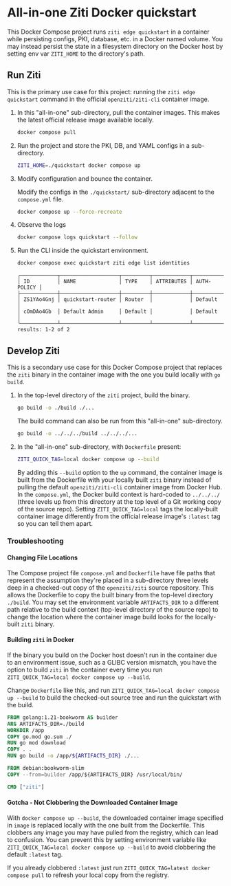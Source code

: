 # All-in-one Ziti Docker quickstart

This Docker Compose project runs `ziti edge quickstart` in a container while persisting configs, PKI, database, etc. in
a Docker named volume. You may instead persist the state in a filesystem directory on the Docker host by setting env var
`ZITI_HOME` to the directory's path.

## Run Ziti

This is the primary use case for this project: running the `ziti edge quickstart` command in the official
`openziti/ziti-cli` container image.

1. In this "all-in-one" sub-directory, pull the container images. This makes the latest official release image available
   locally.

    ```bash
    docker compose pull
    ```

2. Run the project and store the PKI, DB, and YAML configs in a sub-directory.

    ```bash
    ZITI_HOME=./quickstart docker compose up
    ```

3. Modify configuration and bounce the container.

    Modify the configs in the `./quickstart/` sub-directory adjacent to the `compose.yml` file.

    ```bash
    docker compose up --force-recreate
    ```

4. Observe the logs

    ```bash
    docker compose logs quickstart --follow
    ```

5. Run the CLI inside the quickstart environment.

    ```bash
    docker compose exec quickstart ziti edge list identities
    ```

    ```buttonless title="Output"
    ╭────────────┬───────────────────┬─────────┬────────────┬─────────────╮
    │ ID         │ NAME              │ TYPE    │ ATTRIBUTES │ AUTH-POLICY │
    ├────────────┼───────────────────┼─────────┼────────────┼─────────────┤
    │ ZS1YAo4Gnj │ quickstart-router │ Router  │            │ Default     │
    │ cOmDAo4Gb  │ Default Admin     │ Default │            │ Default     │
    ╰────────────┴───────────────────┴─────────┴────────────┴─────────────╯
    results: 1-2 of 2
    ```

## Develop Ziti

This is a secondary use case for this Docker Compose project that replaces the `ziti` binary in the container image with
the one you build locally with `go build`.

1. In the top-level directory of the `ziti` project, build the binary.

    ```bash
    go build -o ./build ./...
    ```

    The build command can also be run from this "all-in-one" sub-directory.

    ```bash
    go build -o ../../../build ../../../...
    ```

2. In the "all-in-one" sub-directory, with `Dockerfile` present:

    ```bash
    ZITI_QUICK_TAG=local docker compose up --build
    ```

    By adding this `--build` option to the `up` command, the container image is built from the Dockerfile with your
    locally built `ziti` binary instead of pulling the default `openziti/ziti-cli` container image from Docker Hub. In
    the `compose.yml`, the Docker build context is hard-coded to `../../../` (three levels up from this directory at the
    top level of a Git working copy of the source repo). Setting `ZITI_QUICK_TAG=local` tags the locally-built container
    image differently from the official release image's `:latest` tag so you can tell them apart.

### Troubleshooting

#### Changing File Locations

The Compose project file `compose.yml` and `Dockerfile` have file paths that represent the assumption they're placed in
a sub-directory three levels deep in a checked-out copy of the `openziti/ziti` source repository. This allows the
Dockerfile to copy the built binary from the top-level directory `./build`. You may set the environment variable
`ARTIFACTS_DIR` to a different path relative to the build context (top-level directory of the source repo) to change the
location where the container image build looks for the locally-built `ziti` binary.

#### Building `ziti` in Docker

If the binary you build on the Docker host doesn't run in the container due to an environment issue, such as a GLIBC
version mismatch, you have the option to build `ziti` in the container every time you run
`ZITI_QUICK_TAG=local docker compose up --build`.

Change `Dockerfile` like this, and run `ZITI_QUICK_TAG=local docker compose up --build` to build the
checked-out source tree and run the quickstart with the build.

```dockerfile
FROM golang:1.21-bookworm AS builder
ARG ARTIFACTS_DIR=./build
WORKDIR /app
COPY go.mod go.sum ./
RUN go mod download
COPY . .
RUN go build -o /app/${ARTIFACTS_DIR} ./...

FROM debian:bookworm-slim
COPY --from=builder /app/${ARTIFACTS_DIR} /usr/local/bin/

CMD ["ziti"]
```

#### Gotcha - Not Clobbering the Downloaded Container Image

With `docker compose up --build`, the downloaded container image specified in `image` is replaced locally with the one
built from the Dockerfile.  This clobbers any image you may have pulled from the registry, which can lead to confusion.
You can prevent this by setting environment variable like `ZITI_QUICK_TAG=local docker compose up --build` to avoid
clobbering the default `:latest` tag.

If you already clobbered `:latest` just run `ZITI_QUICK_TAG=latest docker compose pull` to refresh your local copy from
the registry.
